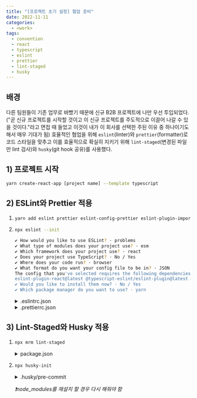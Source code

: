 ```yaml
---
title: "[프로젝트 초기 설정] 협업 준비"
date: 2022-11-11
categories:
  - <work>
tags:
  - convention
  - react
  - typescript
  - eslint
  - prettier
  - lint-staged
  - husky
---
```


## 배경

다른 팀원들이 기존 업무로 바빴기 때문에 신규 B2B 프로젝트에 나만 우선 투입되었다. ("곧 신규 프로젝트를 시작할 것이고 이 신규 프로젝트를 주도적으로 이끌어 나갈 수 있을 것이다."라고 면접 때 들었고 이것이 내가 이 회사를 선택한 주된 이유 중 하나이기도 해서 매우 기대가 됨) 효율적인 협업을 위해 `eslint`(linter)와 `prettier`(formatter)로 코드 스타일을 맞추고 이를 효율적으로 확실히 지키기 위해 `lint-staged`(변경된 파일만 lint 검사)와 `husky`(git hook 공유)를 사용했다.

## 1) 프로젝트 시작

```bash
yarn create-react-app [project name] --template typescript
```

## 2) ESLint와 Prettier 적용

1. ```bash
   yarn add eslint prettier eslint-config-prettier eslint-plugin-import @typescript-eslint/parser eslint-import-resolver-typescript -D
   ```

2. ```bash
   npx eslint --init
   ```

   ```bash
   ✔ How would you like to use ESLint? · problems
   ✔ What type of modules does your project use? · esm
   ✔ Which framework does your project use? · react
   ✔ Does your project use TypeScript? · No / Yes
   ✔ Where does your code run? · browser
   ✔ What format do you want your config file to be in? · JSON
   The config that you've selected requires the following dependencies:
   eslint-plugin-react@latest @typescript-eslint/eslint-plugin@latest @typescript-eslint/parser@latest
   ✔ Would you like to install them now? · No / Yes
   ✔ Which package manager do you want to use? · yarn
   ```

    <details>
    <summary>.eslintrc.json</summary>
    <div markdown="1">

   ```json
   {
     "env": {
       "browser": true,
       "es2021": true
     },
     "extends": [
       "eslint:recommended",
       "plugin:react/recommended",
       "plugin:@typescript-eslint/recommended",
       "plugin:import/typescript",
       "plugin:import/recommended",
       "prettier"
     ],
     "overrides": [],
     "parser": "@typescript-eslint/parser",
     "parserOptions": {
       "ecmaVersion": "latest",
       "sourceType": "module"
     },
     "plugins": ["react", "@typescript-eslint"],
     "settings": {
       "import/resolver": {
         "node": {},
         "typescript": {
           "directory": "./src"
         }
       },
       "import/parsers": { "@typescript-eslint/parser": [".ts", ".tsx"] }
     },
     "rules": {
       "react/react-in-jsx-scope": 0,
       "import/order": [
         "error",
         {
           "groups": [
             "builtin",
             "external",
             "internal",
             ["parent", "sibling", "index"],
             "type",
             "unknown"
           ],
           "pathGroups": [
             {
               "pattern": "./*.scss",
               "group": "type",
               "position": "after"
             }
           ],
           "alphabetize": {
             "order": "asc",
             "caseInsensitive": true
           },
           "newlines-between": "always"
         }
       ],
       "import/no-unresolved": "off",
       "import/export": "off"
     }
   }
   ```

    </div>
    </details>

    <details>
    <summary>.prettierrc.json</summary>
    <div markdown="1">

   ```json
   {
     "arrowParens": "always",
     "bracketSpacing": true,
     "htmlWhitespaceSensitivity": "css",
     "insertPragma": false,
     "jsxBracketSameLine": false,
     "jsxSingleQuote": false,
     "printWidth": 80,
     "proseWrap": "preserve",
     "quoteProps": "as-needed",
     "requirePragma": false,
     "semi": true,
     "singleQuote": false,
     "tabWidth": 2,
     "trailingComma": "all",
     "useTabs": false,
     "vueIndentScriptAndStyle": false
   }
   ```

    </div>
    </details>

## 3) Lint-Staged와 Husky 적용

1. ```bash
   npx mrm lint-staged
   ```

    <details>
    <summary>package.json</summary>
    <div markdown="1">

   ```json
   {
     ...,
     "lint-staged": {
       "*.{js,jsx,ts,tsx}": [
         "prettier --write",
         "eslint --fix"
       ]
     }
   }
   ```

    </div>
    </details>

2. ```bash
   npx husky-init
   ```

    <details>
    <summary>.husky/pre-commit</summary>
    <div markdown="1">

   ```bash
   #!/usr/bin/env sh
   . "$(dirname -- "$0")/_/husky.sh"

   yarn lint-staged
   ```

    </div>
    </details>

   _❗️node_modules를 재설치 할 경우 다시 해줘야 함_
